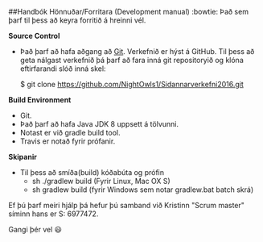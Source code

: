 ﻿##Handbók Hönnuðar/Forritara (Development manual) :bowtie:
Það sem þarf til þess að keyra forritið á hreinni vél.


**Source Control**

 * Það þarf að hafa aðgang að [Git](https://github.com). Verkefnið er hýst á GitHub. 
   Til þess að geta nálgast verkefnið þá þarf að fara 
   inná git repositoryið og klóna eftirfarandi slóð inná skel:

   $ git clone https://github.com/NightOwls1/Sidannarverkefni2016.git



**Build Environment**

 * Git.
 * Það þarf að hafa Java JDK 8 uppsett á tölvunni.
 * Notast er við gradle build tool.
 * Travis er notað fyrir prófanir.


**Skipanir**

 * Til þess að smíða(build) kóðabúta og prófin
   * sh ./gradlew build <task> (Fyrir Linux, Mac OX S)
   * sh gradlew build <task> (fyrir Windows sem notar gradlew.bat batch skrá)




Ef þú þarf meiri hjálp þá hefur þú samband við Kristinn "Scrum master" 
síminn hans er S: 6977472.


Gangi þér vel :smiley:


